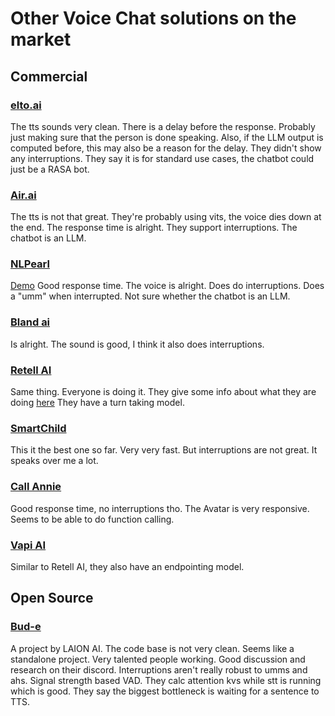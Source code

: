 # Other Voice Chat solutions on the market

## Commercial

### [elto.ai](https://elto.ai)

The tts sounds very clean. There is a delay before the
response. Probably just making sure that the person is done 
speaking. Also, if the LLM output is computed before, this 
may also be a reason for the delay. 
They didn't show any interruptions.
They say it is for standard use cases, the chatbot could just
be a RASA bot.


### [Air.ai](https://air.ai)

The tts is not that great. They're probably using 
vits, the voice dies down at the end. The response time
is alright. They support interruptions. The chatbot is 
an LLM. 

### [NLPearl](https://nlpearl.ai/)

[Demo](https://www.youtube.com/watch?v=VX7bAvkQkNQ&t=92s&ab_channel=PEARL)
Good response time. The voice is alright. Does do interruptions. 
Does a "umm" when interrupted. Not sure whether the chatbot is an LLM.

### [Bland ai](https://bland.ai)

Is alright. The sound is good, I think it also does interruptions.

### [Retell AI](https://www.retellai.com/)

Same thing. Everyone is doing it. They give some info about 
what they are doing [here](https://docs.retellai.com/blog/build-voice-agent)
They have a turn taking model.

### [SmartChild](https://smarterchild.chat/)

This it the best one so far. Very very fast.
But interruptions are not great. It speaks over me a lot.

### [Call Annie](https://callannie.ai/)

Good response time, no interruptions tho. 
The Avatar is very responsive. Seems to be able to do 
function calling.

### [Vapi AI](https://vapi.ai/)

Similar to Retell AI, they also have an endpointing model.

## Open Source

### [Bud-e](https://github.com/LAION-AI/natural_voice_assistant)

A project by LAION AI. The code base is not very clean.
Seems like a standalone project. Very talented people working.
Good discussion and research on their discord.
Interruptions aren't really robust to umms and ahs.
Signal strength based VAD. They calc attention kvs while 
stt is running which is good. They say the biggest bottleneck 
is waiting for a sentence to TTS.